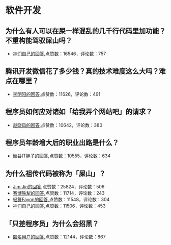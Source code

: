 #  软件开发 
## 为什么有人可以在屎一样混乱的几千行代码里加功能？不重构能驾驭屎山吗？
- [神们自己的回答](https://www.zhihu.com/question/497344549/answer/-2079850334),点赞数：16546，评论数：757
## 腾讯开发微信花了多少钱？真的技术难度这么大吗？难点在哪里？
- [李明阳的回答](https://www.zhihu.com/question/66519221/answer/243013874),点赞数：11626，评论数：491
## 程序员如何应对诸如「给我弄个网站吧」的请求？
- [赵晓风的回答](https://www.zhihu.com/question/36913495/answer/70445381),点赞数：10642，评论数：380
## 程序员年龄增大后的职业出路是什么？
- [硅谷IT胖子的回答](https://www.zhihu.com/question/35025502/answer/536813696),点赞数：10555，评论数：634
## 为什么祖传代码被称为「屎山」？
- [Jim Jin的回答](https://www.zhihu.com/question/272065178/answer/568282019),点赞数：25824，评论数：506
- [赛博铁犁的回答](https://www.zhihu.com/question/272065178/answer/1575955314),点赞数：11714，评论数：243
- [轻舞Fayon的回答](https://www.zhihu.com/question/272065178/answer/569614223),点赞数：11548，评论数：304
- [神们自己的回答](https://www.zhihu.com/question/272065178/answer/-2079837330),点赞数：11506，评论数：453
## 「只差程序员」为什么会招黑？
- [匿名用户的回答](https://www.zhihu.com/question/22989105/answer/23322366),点赞数：12144，评论数：867
